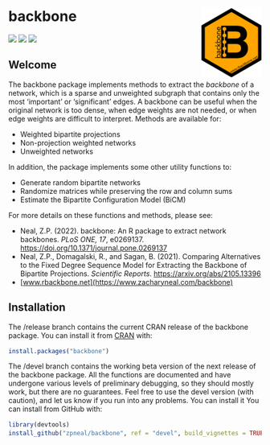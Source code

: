 # backbone <img src='man/figures/logo.png' align="right" height="139" />

<!-- badges: start -->

[![](https://www.r-pkg.org/badges/version/backbone?color=orange)](https://cran.r-project.org/package=backbone)
[![](http://cranlogs.r-pkg.org/badges/grand-total/backbone?color=blue)](https://cran.r-project.org/package=backbone)
[![](http://cranlogs.r-pkg.org/badges/last-month/backbone?color=green)](https://cran.r-project.org/package=backbone)
<!-- badges: end -->

## Welcome
The backbone package implements methods to extract the *backbone* of a network, which is a sparse and unweighted subgraph that contains only the most ‘important’ or ‘significant’ edges. A backbone can be useful when the original network is too dense, when edge weights are not needed, or when edge weights are difficult to interpret. Methods are available for:

* Weighted bipartite projections
* Non-projection weighted networks
* Unweighted networks

In addition, the package implements some other utility functions to:

* Generate random bipartite networks
* Randomize matrices while preserving the row and column sums
* Estimate the Bipartite Configuration Model (BiCM)

For more details on these functions and methods, please see:

* Neal, Z.P. (2022). backbone: An R package to extract network backbones. *PLoS ONE, 17*, e0269137. <https://doi.org/10.1371/journal.pone.0269137>
* Neal, Z.P., Domagalski, R., and Sagan, B. (2021). Comparing Alternatives to the Fixed Degree Sequence Model for Extracting the Backbone of Bipartite Projections. *Scientific Reports*. <https://arxiv.org/abs/2105.13396>
* [www.rbackbone.net](https://www.zacharyneal.com/backbone)

## Installation
The /release branch contains the current CRAN release of the backbone package. You can install it from [CRAN](https://CRAN.R-project.org) with:
``` r
install.packages("backbone")
```

The /devel branch contains the working beta version of the next release of the backbone package. All the functions are documented and have undergone various levels of preliminary debugging, so they should mostly work, but there are no guarantees. Feel free to use the devel version (with caution), and let us know if you run into any problems. You can install it You can install from GitHub with:
``` r
library(devtools)
install_github("zpneal/backbone", ref = "devel", build_vignettes = TRUE)
```
